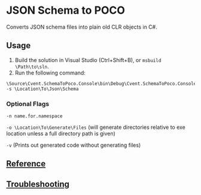 # JSON Schema to POCO
Converts JSON schema files into plain old CLR objects in C#.

## Usage
1. Build the solution in Visual Studio (Ctrl+Shift+B), or `msbuild \Path\to\sln`.
2. Run the following command:
```
\Source\Cvent.SchemaToPoco.Console\bin\Debug\Cvent.SchemaToPoco.Console.exe -s \Location\To\Json\Schema
```

### Optional Flags

`-n name.for.namespace`

`-o \Location\To\Generate\Files` (will generate directories relative to exe location unless a full directory path is given)

`-v` (Prints out generated code without generating files)

## [Reference](https://github.com/cvent/json-schema-2-poco/wiki/Reference)

## [Troubleshooting](https://github.com/cvent/json-schema-2-poco/wiki/Troubleshooting)
